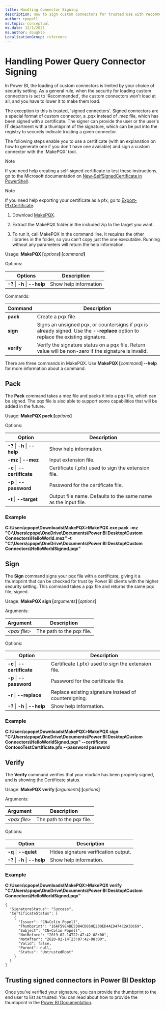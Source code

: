 ```yaml
---
title: Handling Connector Signing
description: How to sign custom connectors for trusted use with recommended security levels
author: cpopell
ms.topic: conceptual
ms.date: 12/1/2021
ms.author: dougklo
LocalizationGroup: reference
---
```


# Handling Power Query Connector Signing 

In Power BI, the loading of custom connectors is limited by your choice of security setting. As a general rule, when the security for loading custom connectors is set to 'Recommended', the custom connectors won't load at all, and you have to lower it to make them load.

The exception to this is trusted, 'signed connectors'. Signed connectors are a special format of custom connector, a .pqx instead of .mez file, which has been signed with a certificate. The signer can provide the user or the user's IT department with a thumbprint of the signature, which can be put into the registry to securely indicate trusting a given connector.

The following steps enable you to use a certificate (with an explanation on how to generate one if you don't have one available) and sign a custom connector with the 'MakePQX' tool.

>[!Note]
> If you need help creating a self-signed certificate to test these instructions, go to the Microsoft documentation on [New-SelfSignedCertificate in PowerShell](/powershell/module/pki/new-selfsignedcertificate).

>[!Note]
> If you need help exporting your certificate as a pfx, go to [Export-PfxCertificate](/powershell/module/pki/export-pfxcertificate).

1. Download [MakePQX](https://aka.ms/makepqx).

2. Extract the MakePQX folder in the included zip to the target you want. 

3. To run it, call MakePQX in the command line. It requires the other libraries in the folder, so you can't copy just the one executable. Running without any parameters will return the help information. 

Usage: **MakePQX [**_options_**] [**_command_**]** 

Options: 

| Options | Description |
|---------|-------------|
|  **-?**  \| **-h** \| **--help** | Show help information |

Commands: 

| Command | Description |
|---------|-------------|
|  **pack** |   Create a pqx file. |
|  **sign** |   Signs an unsigned pqx, or countersigns if pqx is already signed. Use the **--replace** option to replace the existing signature. |
|  **verify** | Verify the signature status on a pqx file. Return value will be non-zero if the signature is invalid. |

 
There are three commands in MakePQX. Use **MakePQX [**_command_**] --help** for more information about a command. 

## Pack 

The **Pack** command takes a mez file and packs it into a pqx file, which can be signed. The pqx file is also able to support some capabilities that will be added in the future.

Usage: **MakePQX pack \[**_options_**\]** 

Options: 

| Option | Description |
|--------|-------------|
|  **-?**  \| **-h** \| **--help** |   Show help information. |
|  **-mz** \| **--mez** |         Input extension file. |
|  **-c**  \| **--certificate** | Certificate (.pfx) used to sign the extension file. |
|  **-p**  \| **--password** |    Password for the certificate file. |
|  **-t**  \| **--target** |      Output file name. Defaults to the same name as the input file. |

### Example 

**C:\Users\cpope\Downloads\MakePQX>MakePQX.exe pack -mz "C:\Users\cpope\OneDrive\Documents\Power BI Desktop\Custom Connectors\HelloWorld.mez" -t "C:\Users\cpope\OneDrive\Documents\Power BI Desktop\Custom Connectors\HelloWorldSigned.pqx"**

## Sign 

The **Sign** command signs your pqx file with a certificate, giving it a thumbprint that can be checked for trust by Power BI clients with the higher security setting. This command takes a pqx file and returns the same pqx file, signed.

Usage: **MakePQX sign \[**_arguments_**\] \[**_options_**\]** 

Arguments: 

| Argument   | Description                |
|------------|----------------------------|
| _\<pqx file\>_ | The path to the pqx file. | 

Options:

| Option | Description |
|--------|-------------|
|  **-c**  \| **--certificate** | Certificate (.pfx) used to sign the extension file. |
| **-p**  \| **--password** |    Password for the certificate file. |
|  **-r** \| **--replace**   |    Replace existing signature instead of countersigning. |
|  **-?**  \| **-h** \| **--help** |   Show help information. |

### Example 

**C:\Users\cpope\Downloads\MakePQX>MakePQX sign "C:\Users\cpope\OneDrive\Documents\Power BI Desktop\Custom Connectors\HelloWorldSigned.pqx" --certificate ContosoTestCertificate.pfx --password password**

## Verify 

The **Verify** command verifies that your module has been properly signed, and is showing the Certificate status.

Usage: **MakePQX verify \[**_arguments_**\] \[**_options_**\]** 

Arguments: 

| Argument   | Description                |
|------------|----------------------------|
| _\<pqx file\>_ | The path to the pqx file. | 

Options: 

| Option             | Description                           |
|--------------------|---------------------------------------|
| **-q** \| **--quiet**      | Hides signature verification output.  |
| **-?** \| **-h** \| **--help** | Show help information.                 |

### Example 


**C:\Users\cpope\Downloads\MakePQX>MakePQX verify "C:\Users\cpope\OneDrive\Documents\Power BI Desktop\Custom Connectors\HelloWorldSigned.pqx"**
```
{ 
  "SignatureStatus": "Success", 
  "CertificateStatus": [ 
    { 
      "Issuer": "CN=Colin Popell", 
      "Thumbprint": "16AF59E4BE5384CD860E230ED4AED474C2A3BC69", 
      "Subject": "CN=Colin Popell", 
      "NotBefore": "2019-02-14T22:47:42-08:00", 
      "NotAfter": "2020-02-14T23:07:42-08:00", 
      "Valid": false, 
      "Parent": null, 
      "Status": "UntrustedRoot" 
    } 
  ] 
} 
```

## Trusting signed connectors in Power BI Desktop

Once you’ve verified your signature, you can provide the thumbprint to the end user to list as trusted. You can read about how to provide the thumbprint in the [Power BI Documentation](/power-bi/desktop-trusted-third-party-connectors).